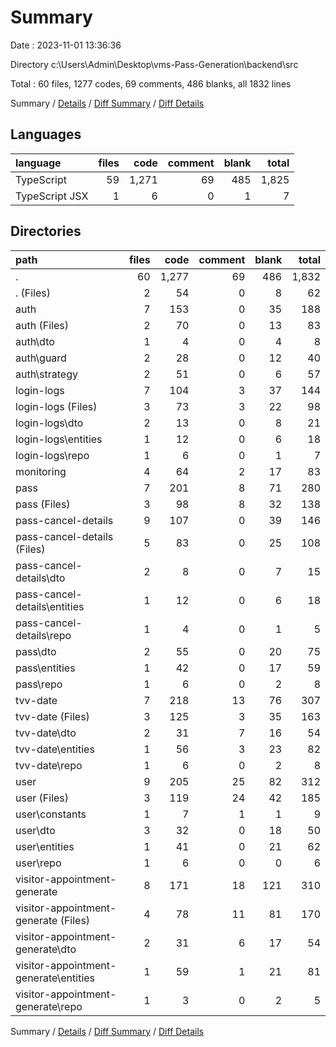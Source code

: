 # Summary

Date : 2023-11-01 13:36:36

Directory c:\\Users\\Admin\\Desktop\\vms-Pass-Generation\\backend\\src

Total : 60 files,  1277 codes, 69 comments, 486 blanks, all 1832 lines

Summary / [Details](details.md) / [Diff Summary](diff.md) / [Diff Details](diff-details.md)

## Languages
| language | files | code | comment | blank | total |
| :--- | ---: | ---: | ---: | ---: | ---: |
| TypeScript | 59 | 1,271 | 69 | 485 | 1,825 |
| TypeScript JSX | 1 | 6 | 0 | 1 | 7 |

## Directories
| path | files | code | comment | blank | total |
| :--- | ---: | ---: | ---: | ---: | ---: |
| . | 60 | 1,277 | 69 | 486 | 1,832 |
| . (Files) | 2 | 54 | 0 | 8 | 62 |
| auth | 7 | 153 | 0 | 35 | 188 |
| auth (Files) | 2 | 70 | 0 | 13 | 83 |
| auth\\dto | 1 | 4 | 0 | 4 | 8 |
| auth\\guard | 2 | 28 | 0 | 12 | 40 |
| auth\\strategy | 2 | 51 | 0 | 6 | 57 |
| login-logs | 7 | 104 | 3 | 37 | 144 |
| login-logs (Files) | 3 | 73 | 3 | 22 | 98 |
| login-logs\\dto | 2 | 13 | 0 | 8 | 21 |
| login-logs\\entities | 1 | 12 | 0 | 6 | 18 |
| login-logs\\repo | 1 | 6 | 0 | 1 | 7 |
| monitoring | 4 | 64 | 2 | 17 | 83 |
| pass | 7 | 201 | 8 | 71 | 280 |
| pass (Files) | 3 | 98 | 8 | 32 | 138 |
| pass-cancel-details | 9 | 107 | 0 | 39 | 146 |
| pass-cancel-details (Files) | 5 | 83 | 0 | 25 | 108 |
| pass-cancel-details\\dto | 2 | 8 | 0 | 7 | 15 |
| pass-cancel-details\\entities | 1 | 12 | 0 | 6 | 18 |
| pass-cancel-details\\repo | 1 | 4 | 0 | 1 | 5 |
| pass\\dto | 2 | 55 | 0 | 20 | 75 |
| pass\\entities | 1 | 42 | 0 | 17 | 59 |
| pass\\repo | 1 | 6 | 0 | 2 | 8 |
| tvv-date | 7 | 218 | 13 | 76 | 307 |
| tvv-date (Files) | 3 | 125 | 3 | 35 | 163 |
| tvv-date\\dto | 2 | 31 | 7 | 16 | 54 |
| tvv-date\\entities | 1 | 56 | 3 | 23 | 82 |
| tvv-date\\repo | 1 | 6 | 0 | 2 | 8 |
| user | 9 | 205 | 25 | 82 | 312 |
| user (Files) | 3 | 119 | 24 | 42 | 185 |
| user\\constants | 1 | 7 | 1 | 1 | 9 |
| user\\dto | 3 | 32 | 0 | 18 | 50 |
| user\\entities | 1 | 41 | 0 | 21 | 62 |
| user\\repo | 1 | 6 | 0 | 0 | 6 |
| visitor-appointment-generate | 8 | 171 | 18 | 121 | 310 |
| visitor-appointment-generate (Files) | 4 | 78 | 11 | 81 | 170 |
| visitor-appointment-generate\\dto | 2 | 31 | 6 | 17 | 54 |
| visitor-appointment-generate\\entities | 1 | 59 | 1 | 21 | 81 |
| visitor-appointment-generate\\repo | 1 | 3 | 0 | 2 | 5 |

Summary / [Details](details.md) / [Diff Summary](diff.md) / [Diff Details](diff-details.md)
